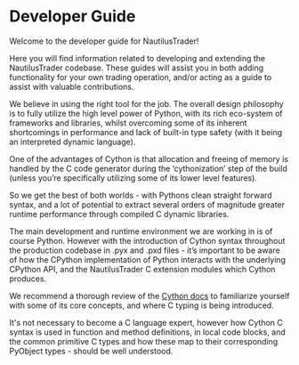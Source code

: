 # Developer Guide

Welcome to the developer guide for NautilusTrader!

Here you will find information related to developing and extending the NautilusTrader codebase. 
These guides will assist you in both adding functionality for your own trading operation, and/or 
acting as a guide to assist with valuable contributions.

We believe in using the right tool for the job. The overall design philosophy is to fully utilize 
the high level power of Python, with its rich eco-system of frameworks and libraries, whilst 
overcoming some of its inherent shortcomings in performance and lack of built-in type safety 
(with it being an interpreted dynamic language).

One of the advantages of Cython is that allocation and freeing of memory is handled by the C code 
generator during the ‘cythonization’ step of the build (unless you’re specifically utilizing some of 
its lower level features).

So we get the best of both worlds - with Pythons clean straight forward syntax, and a lot of 
potential to extract several orders of magnitude greater runtime performance through compiled C 
dynamic libraries.

The main development and runtime environment we are working in is of course Python. However with the 
introduction of Cython syntax throughout the production codebase in .pyx and .pxd files - it’s 
important to be aware of how the CPython implementation of Python interacts with the underlying 
CPython API, and the NautilusTrader C extension modules which Cython produces.

We recommend a thorough review of the [Cython docs](https://cython.readthedocs.io/en/latest/) to familiarize yourself with some of its core 
concepts, and where C typing is being introduced.

It's not necessary to become a C language expert, however how Cython C syntax is used in function 
and method definitions, in local code blocks, and the common primitive C types and how these map to 
their corresponding PyObject types - should be well understood.
